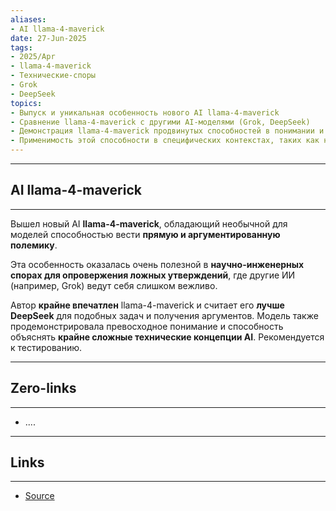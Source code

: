 ```yaml
---
aliases: 
- AI llama-4-maverick 
date: 27-Jun-2025
tags:
- 2025/Apr
- llama-4-maverick
- Технические-споры
- Grok
- DeepSeek
topics:
- Выпуск и уникальная особенность нового AI llama-4-maverick
- Сравнение llama-4-maverick с другими AI-моделями (Grok, DeepSeek)
- Демонстрация llama-4-maverick продвинутых способностей в понимании и объяснении сложных технических концепций
- Применимость этой способности в специфических контекстах, таких как научно-инженерные споры
---
```

-----
##  AI llama-4-maverick 
-----
Вышел новый AI **llama-4-maverick**, обладающий необычной для моделей способностью вести **прямую и аргументированную полемику**. 

Эта особенность оказалась очень полезной в **научно-инженерных спорах для опровержения ложных утверждений**, где другие ИИ (например, Grok) ведут себя слишком вежливо. 

Автор **крайне впечатлен** llama-4-maverick и считает его **лучше DeepSeek** для подобных задач и получения аргументов. Модель также продемонстрировала превосходное понимание и способность объяснять **крайне сложные технические концепции AI**. Рекомендуется к тестированию.

---
## Zero-links
---
- ....

---
## Links
---
- [Source](https://t.me/turboproject/1571)